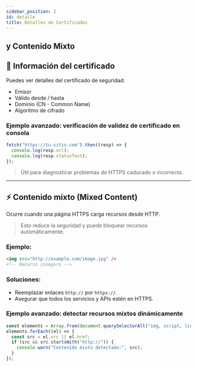 ```yaml
---
sidebar_position: 2
id: detalle
title: Detalles de Certificados
---
```


## y Contenido Mixto

## 📂 Información del certificado

Puedes ver detalles del certificado de seguridad:

- Emisor
- Válido desde / hasta
- Dominio (CN - Common Name)
- Algoritmo de cifrado

### Ejemplo avanzado: verificación de validez de certificado en consola

```javascript
fetch("https://tu-sitio.com").then((resp) => {
  console.log(resp.url);
  console.log(resp.statusText);
});
```

> Útil para diagnosticar problemas de HTTPS caducado o incorrecto.

---

## ⚡ Contenido mixto (Mixed Content)

Ocurre cuando una página HTTPS carga recursos desde HTTP.

> Esto reduce la seguridad y puede bloquear recursos automáticamente.

### Ejemplo:

```html
<img src="http://example.com/image.jpg" />
<!-- Recurso inseguro -->
```

### Soluciones:

- Reemplazar enlaces `http://` por `https://`.
- Asegurar que todos los servicios y APIs estén en HTTPS.

### Ejemplo avanzado: detectar recursos mixtos dinámicamente

```javascript
const elements = Array.from(document.querySelectorAll("img, script, link"));
elements.forEach((el) => {
  const src = el.src || el.href;
  if (src && src.startsWith("http://")) {
    console.warn("Contenido mixto detectado:", src);
  }
});
```
